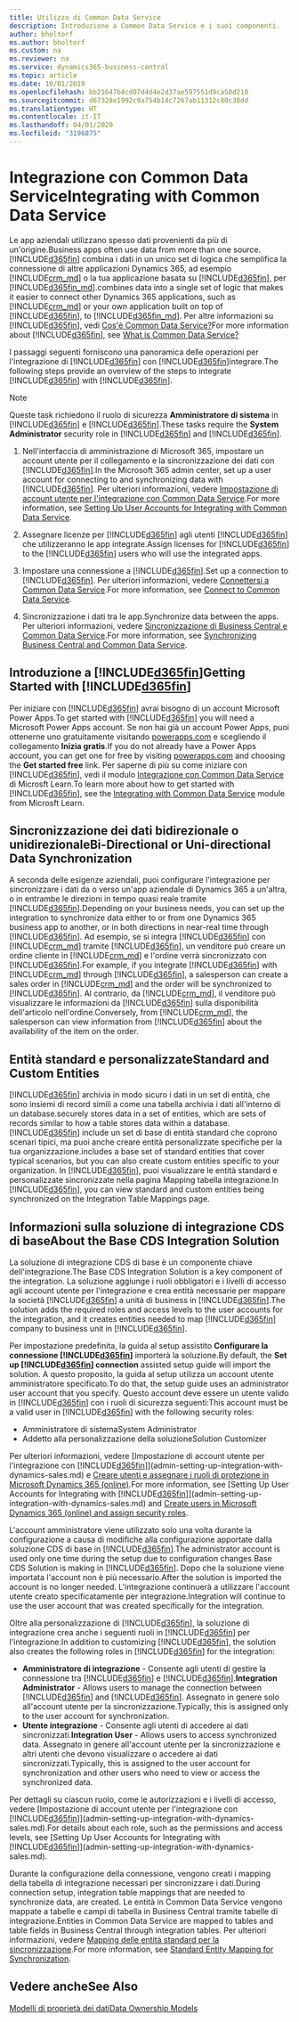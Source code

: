 ```yaml
---
title: Utilizzo di Common Data Service
description: Introduzione a Common Data Service e i suoi componenti.
author: bholtorf
ms.author: bholtorf
ms.custom: na
ms.reviewer: na
ms.service: dynamics365-business-central
ms.topic: article
ms.date: 10/01/2019
ms.openlocfilehash: bb21647b4cd07d4d4e2d37ae597551d9ca50d210
ms.sourcegitcommit: d67328e1992c9a754b14c7267ab11312c80c38dd
ms.translationtype: HT
ms.contentlocale: it-IT
ms.lasthandoff: 04/01/2020
ms.locfileid: "3196875"
---
```

# <a name="integrating-with-common-data-service"></a><span data-ttu-id="02b70-103">Integrazione con Common Data Service</span><span class="sxs-lookup"><span data-stu-id="02b70-103">Integrating with Common Data Service</span></span>
<span data-ttu-id="02b70-104">Le app aziendali utilizzano spesso dati provenienti da più di un'origine.</span><span class="sxs-lookup"><span data-stu-id="02b70-104">Business apps often use data from more than one source.</span></span> [!INCLUDE[d365fin](includes/cds_long_md.md)] <span data-ttu-id="02b70-105">combina i dati in un unico set di logica che semplifica la connessione di altre applicazioni Dynamics 365, ad esempio [!INCLUDE[crm_md](includes/crm_md.md)] o la tua applicazione basata su [!INCLUDE[d365fin](includes/cds_long_md.md)], per [!INCLUDE[d365fin_md](includes/d365fin_md.md)].</span><span class="sxs-lookup"><span data-stu-id="02b70-105">combines data into a single set of logic that makes it easier to connect other Dynamics 365 applications, such as [!INCLUDE[crm_md](includes/crm_md.md)] or your own application built on top of [!INCLUDE[d365fin](includes/cds_long_md.md)], to [!INCLUDE[d365fin_md](includes/d365fin_md.md)].</span></span> <span data-ttu-id="02b70-106">Per altre informazioni su [!INCLUDE[d365fin](includes/cds_long_md.md)], vedi [Cos'è Common Data Service?](https://docs.microsoft.com/powerapps/maker/common-data-service/data-platform-intro)</span><span class="sxs-lookup"><span data-stu-id="02b70-106">For more information about [!INCLUDE[d365fin](includes/cds_long_md.md)], see [What is Common Data Service?](https://docs.microsoft.com/powerapps/maker/common-data-service/data-platform-intro)</span></span>

<span data-ttu-id="02b70-107">I passaggi seguenti forniscono una panoramica delle operazioni per l'integrazione di [!INCLUDE[d365fin](includes/cds_long_md.md)] con [!INCLUDE[d365fin](includes/d365fin_md.md)]integrare.</span><span class="sxs-lookup"><span data-stu-id="02b70-107">The following steps provide an overview of the steps to integrate [!INCLUDE[d365fin](includes/cds_long_md.md)] with [!INCLUDE[d365fin](includes/d365fin_md.md)].</span></span>

> [!Note]  
> <span data-ttu-id="02b70-108">Queste task richiedono il ruolo di sicurezza **Amministratore di sistema** in [!INCLUDE[d365fin](includes/cds_long_md.md)] e [!INCLUDE[d365fin](includes/d365fin_md.md)].</span><span class="sxs-lookup"><span data-stu-id="02b70-108">These tasks require the **System Administrator** security role in [!INCLUDE[d365fin](includes/cds_long_md.md)] and [!INCLUDE[d365fin](includes/d365fin_md.md)].</span></span>  

1. <span data-ttu-id="02b70-109">Nell'interfaccia di amministrazione di Microsoft 365, impostare un account utente per il collegamento e la sincronizzazione dei dati con [!INCLUDE[d365fin](includes/cds_long_md.md)].</span><span class="sxs-lookup"><span data-stu-id="02b70-109">In the Microsoft 365 admin center, set up a user account for connecting to and synchronizing data with [!INCLUDE[d365fin](includes/cds_long_md.md)].</span></span> <span data-ttu-id="02b70-110">Per ulteriori informazioni, vedere [Impostazione di account utente per l'integrazione con Common Data Service](admin-setting-up-integration-with-dynamics-sales.md).</span><span class="sxs-lookup"><span data-stu-id="02b70-110">For more information, see [Setting Up User Accounts for Integrating with Common Data Service](admin-setting-up-integration-with-dynamics-sales.md).</span></span>

2. <span data-ttu-id="02b70-111">Assegnare licenze per [!INCLUDE[d365fin](includes/cds_long_md.md)] agli utenti [!INCLUDE[d365fin](includes/d365fin_md.md)] che utilizzeranno le app integrate.</span><span class="sxs-lookup"><span data-stu-id="02b70-111">Assign licenses for [!INCLUDE[d365fin](includes/cds_long_md.md)] to the [!INCLUDE[d365fin](includes/d365fin_md.md)] users who will use the integrated apps.</span></span>

3. <span data-ttu-id="02b70-112">Impostare una connessione a [!INCLUDE[d365fin](includes/cds_long_md.md)].</span><span class="sxs-lookup"><span data-stu-id="02b70-112">Set up a connection to [!INCLUDE[d365fin](includes/cds_long_md.md)].</span></span> <span data-ttu-id="02b70-113">Per ulteriori informazioni, vedere [Connettersi a Common Data Service](admin-how-to-set-up-a-dynamics-crm-connection.md).</span><span class="sxs-lookup"><span data-stu-id="02b70-113">For more information, see [Connect to Common Data Service](admin-how-to-set-up-a-dynamics-crm-connection.md).</span></span>  

4. <span data-ttu-id="02b70-114">Sincronizzazione i dati tra le app.</span><span class="sxs-lookup"><span data-stu-id="02b70-114">Synchronize data between the apps.</span></span> <span data-ttu-id="02b70-115">Per ulteriori informazioni, vedere [Sincronizzazione di Business Central e Common Data Service](admin-synchronizing-business-central-and-sales.md).</span><span class="sxs-lookup"><span data-stu-id="02b70-115">For more information, see [Synchronizing Business Central and Common Data Service](admin-synchronizing-business-central-and-sales.md).</span></span> 

## <a name="getting-started-with-d365fin"></a><span data-ttu-id="02b70-116">Introduzione a [!INCLUDE[d365fin](includes/cds_long_md.md)]</span><span class="sxs-lookup"><span data-stu-id="02b70-116">Getting Started with [!INCLUDE[d365fin](includes/cds_long_md.md)]</span></span>
<span data-ttu-id="02b70-117">Per iniziare con [!INCLUDE[d365fin](includes/cds_long_md.md)] avrai bisogno di un account Microsoft Power Apps.</span><span class="sxs-lookup"><span data-stu-id="02b70-117">To get started with [!INCLUDE[d365fin](includes/cds_long_md.md)] you will need a Microsoft Power Apps account.</span></span> <span data-ttu-id="02b70-118">Se non hai già un account Power Apps, puoi ottenerne uno gratuitamente visitando [powerapps.com](https://web.powerapps.com/?utm_source=padocs&utm_medium=linkinadoc&utm_campaign=referralsfromdoc) e scegliendo il collegamento **Inizia gratis**.</span><span class="sxs-lookup"><span data-stu-id="02b70-118">If you do not already have a Power Apps account, you can get one for free by visiting [powerapps.com](https://web.powerapps.com/?utm_source=padocs&utm_medium=linkinadoc&utm_campaign=referralsfromdoc) and choosing the **Get started free** link.</span></span> <span data-ttu-id="02b70-119">Per saperne di più su come iniziare con [!INCLUDE[d365fin](includes/cds_long_md.md)], vedi il modulo [Integrazione con Common Data Service](https://docs.microsoft.com/learn/modules/get-started-with-powerapps-common-data-service/) di Microsft Learn.</span><span class="sxs-lookup"><span data-stu-id="02b70-119">To learn more about how to get started with [!INCLUDE[d365fin](includes/cds_long_md.md)], see the [Integrating with Common Data Service](https://docs.microsoft.com/learn/modules/get-started-with-powerapps-common-data-service/) module from Microsft Learn.</span></span>

## <a name="bi-directional-or-uni-directional-data-synchronization"></a><span data-ttu-id="02b70-120">Sincronizzazione dei dati bidirezionale o unidirezionale</span><span class="sxs-lookup"><span data-stu-id="02b70-120">Bi-Directional or Uni-directional Data Synchronization</span></span>
<span data-ttu-id="02b70-121">A seconda delle esigenze aziendali, puoi configurare l'integrazione per sincronizzare i dati da o verso un'app aziendale di Dynamics 365 a un'altra, o in entrambe le direzioni in tempo quasi reale tramite [!INCLUDE[d365fin](includes/cds_long_md.md)].</span><span class="sxs-lookup"><span data-stu-id="02b70-121">Depending on your business needs, you can set up the integration to synchronize data either to or from one Dynamics 365 business app to another, or in both directions in near-real time through [!INCLUDE[d365fin](includes/cds_long_md.md)].</span></span> <span data-ttu-id="02b70-122">Ad esempio, se si integra [!INCLUDE[d365fin](includes/d365fin_md.md)] con [!INCLUDE[crm_md](includes/crm_md.md)] tramite [!INCLUDE[d365fin](includes/cds_long_md.md)], un venditore può creare un ordine cliente in [!INCLUDE[crm_md](includes/crm_md.md)] e l'ordine verrà sincronizzato con [!INCLUDE[d365fin](includes/d365fin_md.md)].</span><span class="sxs-lookup"><span data-stu-id="02b70-122">For example, if you integrate [!INCLUDE[d365fin](includes/d365fin_md.md)] with [!INCLUDE[crm_md](includes/crm_md.md)] through [!INCLUDE[d365fin](includes/cds_long_md.md)], a salesperson can create a sales order in [!INCLUDE[crm_md](includes/crm_md.md)] and the order will be synchronized to [!INCLUDE[d365fin](includes/d365fin_md.md)].</span></span> <span data-ttu-id="02b70-123">Al contrario, da [!INCLUDE[crm_md](includes/crm_md.md)], il venditore può visualizzare le informazioni da [!INCLUDE[d365fin](includes/d365fin_md.md)] sulla disponibilità dell'articolo nell'ordine.</span><span class="sxs-lookup"><span data-stu-id="02b70-123">Conversely, from [!INCLUDE[crm_md](includes/crm_md.md)], the salesperson can view information from [!INCLUDE[d365fin](includes/d365fin_md.md)] about the availability of the item on the order.</span></span> 

## <a name="standard-and-custom-entities"></a><span data-ttu-id="02b70-124">Entità standard e personalizzate</span><span class="sxs-lookup"><span data-stu-id="02b70-124">Standard and Custom Entities</span></span>
[!INCLUDE[d365fin](includes/cds_long_md.md)] <span data-ttu-id="02b70-125">archivia in modo sicuro i dati in un set di entità, che sono insiemi di record simili a come una tabella archivia i dati all'interno di un database.</span><span class="sxs-lookup"><span data-stu-id="02b70-125">securely stores data in a set of entities, which are sets of records similar to how a table stores data within a database.</span></span> [!INCLUDE[d365fin](includes/cds_long_md.md)] <span data-ttu-id="02b70-126">include un set di base di entità standard che coprono scenari tipici, ma puoi anche creare entità personalizzate specifiche per la tua organizzazione.</span><span class="sxs-lookup"><span data-stu-id="02b70-126">includes a base set of standard entities that cover typical scenarios, but you can also create custom entities specific to your organization.</span></span> <span data-ttu-id="02b70-127">In [!INCLUDE[d365fin](includes/d365fin_md.md)], puoi visualizzare le entità standard e personalizzate sincronizzate nella pagina Mapping tabella integrazione.</span><span class="sxs-lookup"><span data-stu-id="02b70-127">In [!INCLUDE[d365fin](includes/d365fin_md.md)], you can view standard and custom entities being synchronized on the Integration Table Mappings page.</span></span>

## <a name="about-the-base-cds-integration-solution"></a><span data-ttu-id="02b70-128">Informazioni sulla soluzione di integrazione CDS di base</span><span class="sxs-lookup"><span data-stu-id="02b70-128">About the Base CDS Integration Solution</span></span>
<span data-ttu-id="02b70-129">La soluzione di integrazione CDS di base è un componente chiave dell'integrazione.</span><span class="sxs-lookup"><span data-stu-id="02b70-129">The Base CDS Integration Solution is a key component of the integration.</span></span> <span data-ttu-id="02b70-130">La soluzione aggiunge i ruoli obbligatori e i livelli di accesso agli account utente per l'integrazione e crea entità necessarie per mappare la società [!INCLUDE[d365fin](includes/d365fin_md.md)] a unità di business in [!INCLUDE[d365fin](includes/cds_long_md.md)].</span><span class="sxs-lookup"><span data-stu-id="02b70-130">The solution adds the required roles and access levels to the user accounts for the integration, and it creates entities needed to map [!INCLUDE[d365fin](includes/d365fin_md.md)] company to business unit in [!INCLUDE[d365fin](includes/cds_long_md.md)].</span></span> 

<span data-ttu-id="02b70-131">Per impostazione predefinita, la guida al setup assistito **Configurare la connessione [!INCLUDE[d365fin](includes/cds_long_md.md)]** importerà la soluzione.</span><span class="sxs-lookup"><span data-stu-id="02b70-131">By default, the **Set up [!INCLUDE[d365fin](includes/cds_long_md.md)] connection** assisted setup guide will import the solution.</span></span> <span data-ttu-id="02b70-132">A questo proposito, la guida al setup utilizza un account utente amministratore specificato.</span><span class="sxs-lookup"><span data-stu-id="02b70-132">To do that, the setup guide uses an administrator user account that you specify.</span></span> <span data-ttu-id="02b70-133">Questo account deve essere un utente valido in [!INCLUDE[d365fin](includes/cds_long_md.md)] con i ruoli di sicurezza seguenti:</span><span class="sxs-lookup"><span data-stu-id="02b70-133">This account must be a valid user in [!INCLUDE[d365fin](includes/cds_long_md.md)] with the following security roles:</span></span>

* <span data-ttu-id="02b70-134">Amministratore di sistema</span><span class="sxs-lookup"><span data-stu-id="02b70-134">System Administrator</span></span>  
* <span data-ttu-id="02b70-135">Addetto alla personalizzazione della soluzione</span><span class="sxs-lookup"><span data-stu-id="02b70-135">Solution Customizer</span></span>  

<span data-ttu-id="02b70-136">Per ulteriori informazioni, vedere [Impostazione di account utente per l'integrazione con [!INCLUDE[d365fin](includes/cds_long_md.md)]](admin-setting-up-integration-with-dynamics-sales.md) e [Creare utenti e assegnare i ruoli di protezione in Microsoft Dynamics 365 (online)](/dynamics365/customer-engagement/admin/create-users-assign-online-security-roles.md).</span><span class="sxs-lookup"><span data-stu-id="02b70-136">For more information, see [Setting Up User Accounts for Integrating with [!INCLUDE[d365fin](includes/cds_long_md.md)]](admin-setting-up-integration-with-dynamics-sales.md) and [Create users in Microsoft Dynamics 365 (online) and assign security roles](/dynamics365/customer-engagement/admin/create-users-assign-online-security-roles.md).</span></span> 

<span data-ttu-id="02b70-137">L'account amministratore viene utilizzato solo una volta durante la configurazione a causa di modifiche alla configurazione apportate dalla soluzione CDS di base in [!INCLUDE[d365fin](includes/cds_long_md.md)].</span><span class="sxs-lookup"><span data-stu-id="02b70-137">The administrator account is used only one time during the setup due to configuration changes Base CDS Solution is making in [!INCLUDE[d365fin](includes/cds_long_md.md)].</span></span> <span data-ttu-id="02b70-138">Dopo che la soluzione viene importata l'account non è più necessario.</span><span class="sxs-lookup"><span data-stu-id="02b70-138">After the solution is imported the account is no longer needed.</span></span> <span data-ttu-id="02b70-139">L'integrazione continuerà a utilizzare l'account utente creato specificatamente per integrazione.</span><span class="sxs-lookup"><span data-stu-id="02b70-139">Integration will continue to use the user account that was created specifically for the integration.</span></span>

<span data-ttu-id="02b70-140">Oltre alla personalizzazione di [!INCLUDE[d365fin](includes/cds_long_md.md)], la soluzione di integrazione crea anche i seguenti ruoli in [!INCLUDE[d365fin](includes/cds_long_md.md)] per l'integrazione:</span><span class="sxs-lookup"><span data-stu-id="02b70-140">In addition to customizing [!INCLUDE[d365fin](includes/cds_long_md.md)], the solution also creates the following roles in [!INCLUDE[d365fin](includes/cds_long_md.md)] for the integration:</span></span>

* <span data-ttu-id="02b70-141">**Amministratore di integrazione** - Consente agli utenti di gestire la connessione tra [!INCLUDE[d365fin](includes/d365fin_md.md)] e [!INCLUDE[d365fin](includes/cds_long_md.md)].</span><span class="sxs-lookup"><span data-stu-id="02b70-141">**Integration Administrator** - Allows users to manage the connection between [!INCLUDE[d365fin](includes/d365fin_md.md)] and [!INCLUDE[d365fin](includes/cds_long_md.md)].</span></span> <span data-ttu-id="02b70-142">Assegnato in genere solo all'account utente per la sincronizzazione.</span><span class="sxs-lookup"><span data-stu-id="02b70-142">Typically, this is assigned only to the user account for synchronization.</span></span>  
* <span data-ttu-id="02b70-143">**Utente integrazione** - Consente agli utenti di accedere ai dati sincronizzati.</span><span class="sxs-lookup"><span data-stu-id="02b70-143">**Integration User** - Allows users to access synchronized data.</span></span> <span data-ttu-id="02b70-144">Assegnato in genere all'account utente per la sincronizzazione e altri utenti che devono visualizzare o accedere ai dati sincronizzati.</span><span class="sxs-lookup"><span data-stu-id="02b70-144">Typically, this is assigned to the user account for synchronization and other users who need to view or access the synchronized data.</span></span>

<span data-ttu-id="02b70-145">Per dettagli su ciascun ruolo, come le autorizzazioni e i livelli di accesso, vedere [Impostazione di account utente per l'integrazione con [!INCLUDE[d365fin](includes/cds_long_md.md)]](admin-setting-up-integration-with-dynamics-sales.md).</span><span class="sxs-lookup"><span data-stu-id="02b70-145">For details about each role, such as the permissions and access levels, see [Setting Up User Accounts for Integrating with [!INCLUDE[d365fin](includes/cds_long_md.md)]](admin-setting-up-integration-with-dynamics-sales.md).</span></span>

<span data-ttu-id="02b70-146">Durante la configurazione della connessione, vengono creati i mapping della tabella di integrazione necessari per sincronizzare i dati.</span><span class="sxs-lookup"><span data-stu-id="02b70-146">During connection setup, integration table mappings that are needed to synchronize data, are created.</span></span> <span data-ttu-id="02b70-147">Le entità in Common Data Service vengono mappate a tabelle e campi di tabella in Business Central tramite tabelle di integrazione.</span><span class="sxs-lookup"><span data-stu-id="02b70-147">Entities in Common Data Service are mapped to tables and table fields in Business Central through integration tables.</span></span> <span data-ttu-id="02b70-148">Per ulteriori informazioni, vedere [Mapping delle entità standard per la sincronizzazione](admin-synchronizing-business-central-and-sales.md#standard-entity-mapping-for-synchronization).</span><span class="sxs-lookup"><span data-stu-id="02b70-148">For more information, see [Standard Entity Mapping for Synchronization](admin-synchronizing-business-central-and-sales.md#standard-entity-mapping-for-synchronization).</span></span>

## <a name="see-also"></a><span data-ttu-id="02b70-149">Vedere anche</span><span class="sxs-lookup"><span data-stu-id="02b70-149">See Also</span></span>
[<span data-ttu-id="02b70-150">Modelli di proprietà dei dati</span><span class="sxs-lookup"><span data-stu-id="02b70-150">Data Ownership Models</span></span>](admin-cds-company-concept.md)  
<!--needs to be removed as this is moved to dev-itpro docs[Walkthrough: Customizing an Integration with Common Data Service](docs.microsoft.com/en-us/dynamics365/business-central/dev-itpro/administration/administration-custom-cds-integration) -->



